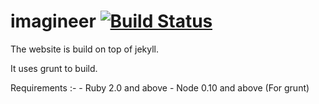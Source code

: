 imagineer [![Build Status](https://travis-ci.org/Praseetha-KR/imagineer.svg?branch=master)](https://travis-ci.org/Praseetha-KR/imagineer)
=========

The website is build on top of jekyll.

It uses grunt to build.

Requirements :-
    - Ruby 2.0 and above
    - Node 0.10 and above (For grunt)